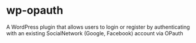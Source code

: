 # wp-opauth
A WordPress plugin that allows users to login or register by authenticating with an existing SocialNetwork (Google, Facebook) account via OPauth
